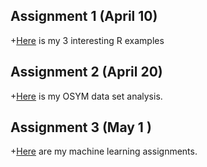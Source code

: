 ## Assignment 1 (April 10)

+[Here](https://boun-etm58d.github.io/pj-Tayfungumus/homework_1.html) is my 3 interesting R examples


## Assignment 2 (April 20)

+[Here](https://boun-etm58d.github.io/pj-Tayfungumus/OSYM_homework.html) is my OSYM data set analysis.


## Assignment 3 (May 1 )

+[Here](https://boun-etm58d.github.io/pj-Tayfungumus/ML-homework.html) are my machine learning assignments.